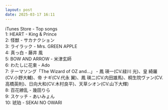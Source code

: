 ```yaml
---
layout: post
date: 2025-03-17 16:11
---
```


iTunes Store - Top songs<br />
1: HEART - King & Prince<br />
2: 怪獣 - サカナクション<br />
3: ライラック - Mrs. GREEN APPLE<br />
4: 真っ白 - 藤井 風<br />
5: BOW AND ARROW - 米津玄師<br />
6: わたしに花束 - Ado<br />
7: テーマソング「The Wizard of OZ and...」 - 鳳 瑛一(CV.緑川 光)、皇 綺羅(CV.小野大輔)、帝 ナギ(CV.代永 翼)、鳳 瑛二(CV.内田雄馬)、桐生院ヴァン(CV.高橋英則)、日向大和(CV.木村良平)、天草シオン(CV.山下大輝)<br />
8: 百花繚乱 - 幾田りら<br />
9: スケッチ - あいみょん<br />
10: 琥珀 - SEKAI NO OWARI<br />
